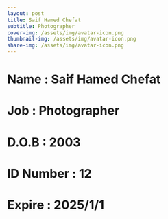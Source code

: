 ```yaml
---
layout: post
title: Saif Hamed Chefat
subtitle: Photographer
cover-img: /assets/img/avatar-icon.png
thumbnail-img: /assets/img/avatar-icon.png
share-img: /assets/img/avatar-icon.png
---
```


# Name : Saif Hamed Chefat
# Job : Photographer
# D.O.B : 2003
# ID Number : 12
# Expire : 2025/1/1
